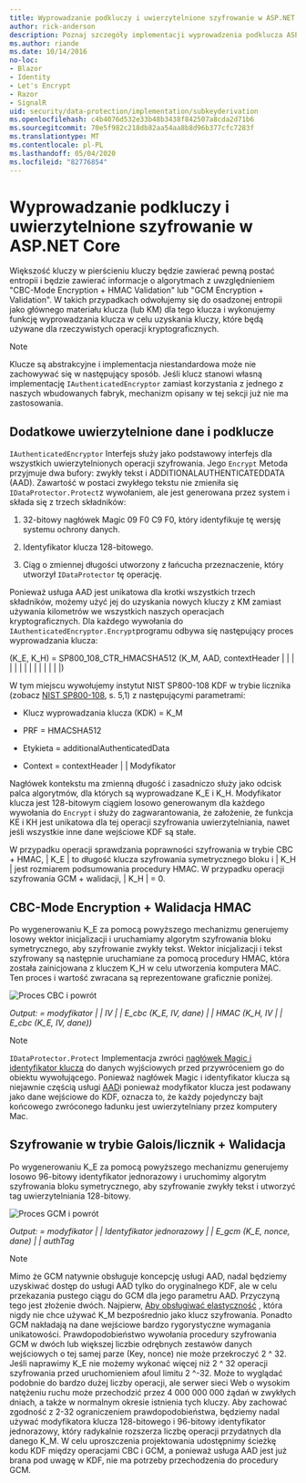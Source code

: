 ```yaml
---
title: Wyprowadzanie podkluczy i uwierzytelnione szyfrowanie w ASP.NET Core
author: rick-anderson
description: Poznaj szczegóły implementacji wyprowadzenia podklucza ASP.NET Core ochrony danych i uwierzytelniania uwierzytelnionego.
ms.author: riande
ms.date: 10/14/2016
no-loc:
- Blazor
- Identity
- Let's Encrypt
- Razor
- SignalR
uid: security/data-protection/implementation/subkeyderivation
ms.openlocfilehash: c4b4076d532e33b48b3438f842507a8cda2d71b6
ms.sourcegitcommit: 70e5f982c218db82aa54aa8b8d96b377cfc7283f
ms.translationtype: MT
ms.contentlocale: pl-PL
ms.lasthandoff: 05/04/2020
ms.locfileid: "82776854"
---
```

# <a name="subkey-derivation-and-authenticated-encryption-in-aspnet-core"></a>Wyprowadzanie podkluczy i uwierzytelnione szyfrowanie w ASP.NET Core

<a name="data-protection-implementation-subkey-derivation"></a>

Większość kluczy w pierścieniu kluczy będzie zawierać pewną postać entropii i będzie zawierać informacje o algorytmach z uwzględnieniem "CBC-Mode Encryption + HMAC Validation" lub "GCM Encryption + Validation". W takich przypadkach odwołujemy się do osadzonej entropii jako głównego materiału klucza (lub KM) dla tego klucza i wykonujemy funkcję wyprowadzania klucza w celu uzyskania kluczy, które będą używane dla rzeczywistych operacji kryptograficznych.

> [!NOTE]
> Klucze są abstrakcyjne i implementacja niestandardowa może nie zachowywać się w następujący sposób. Jeśli klucz stanowi własną implementację `IAuthenticatedEncryptor` zamiast korzystania z jednego z naszych wbudowanych fabryk, mechanizm opisany w tej sekcji już nie ma zastosowania.

<a name="data-protection-implementation-subkey-derivation-aad"></a>

## <a name="additional-authenticated-data-and-subkey-derivation"></a>Dodatkowe uwierzytelnione dane i podklucze

`IAuthenticatedEncryptor` Interfejs służy jako podstawowy interfejs dla wszystkich uwierzytelnionych operacji szyfrowania. Jego `Encrypt` Metoda przyjmuje dwa bufory: zwykły tekst i ADDITIONALAUTHENTICATEDDATA (AAD). Zawartość w postaci zwykłego tekstu nie zmieniła się `IDataProtector.Protect`z wywołaniem, ale jest generowana przez system i składa się z trzech składników:

1. 32-bitowy nagłówek Magic 09 F0 C9 F0, który identyfikuje tę wersję systemu ochrony danych.

2. Identyfikator klucza 128-bitowego.

3. Ciąg o zmiennej długości utworzony z łańcucha przeznaczenie, który utworzył `IDataProtector` tę operację.

Ponieważ usługa AAD jest unikatowa dla krotki wszystkich trzech składników, możemy użyć jej do uzyskania nowych kluczy z KM zamiast używania kilometrów we wszystkich naszych operacjach kryptograficznych. Dla każdego wywołania do `IAuthenticatedEncryptor.Encrypt`programu odbywa się następujący proces wyprowadzania klucza:

(K_E, K_H) = SP800_108_CTR_HMACSHA512 (K_M, AAD, contextHeader | | | | | | | | | | | | | |)

W tym miejscu wywołujemy instytut NIST SP800-108 KDF w trybie licznika (zobacz [NIST SP800-108](https://nvlpubs.nist.gov/nistpubs/Legacy/SP/nistspecialpublication800-108.pdf), s. 5,1) z następującymi parametrami:

* Klucz wyprowadzania klucza (KDK) = K_M

* PRF = HMACSHA512

* Etykieta = additionalAuthenticatedData

* Context = contextHeader | | Modyfikator

Nagłówek kontekstu ma zmienną długość i zasadniczo służy jako odcisk palca algorytmów, dla których są wyprowadzane K_E i K_H. Modyfikator klucza jest 128-bitowym ciągiem losowo generowanym dla każdego wywołania do `Encrypt` i służy do zagwarantowania, że założenie, że funkcja KE i KH jest unikatowa dla tej operacji szyfrowania uwierzytelniania, nawet jeśli wszystkie inne dane wejściowe KDF są stałe.

W przypadku operacji sprawdzania poprawności szyfrowania w trybie CBC + HMAC, | K_E | to długość klucza szyfrowania symetrycznego bloku i | K_H | jest rozmiarem podsumowania procedury HMAC. W przypadku operacji szyfrowania GCM + walidacji, | K_H | = 0.

## <a name="cbc-mode-encryption--hmac-validation"></a>CBC-Mode Encryption + Walidacja HMAC

Po wygenerowaniu K_E za pomocą powyższego mechanizmu generujemy losowy wektor inicjalizacji i uruchamiamy algorytm szyfrowania bloku symetrycznego, aby szyfrowanie zwykły tekst. Wektor inicjalizacji i tekst szyfrowany są następnie uruchamiane za pomocą procedury HMAC, która została zainicjowana z kluczem K_H w celu utworzenia komputera MAC. Ten proces i wartość zwracana są reprezentowane graficznie poniżej.

![Proces CBC i powrót](subkeyderivation/_static/cbcprocess.png)

*Output: = modyfikator | | IV | | E_cbc (K_E, IV, dane) | | HMAC (K_H, IV | | E_cbc (K_E, IV, dane))*

> [!NOTE]
> `IDataProtector.Protect` Implementacja zwróci [nagłówek Magic i identyfikator klucza](xref:security/data-protection/implementation/authenticated-encryption-details) do danych wyjściowych przed przywróceniem go do obiektu wywołującego. Ponieważ nagłówek Magic i identyfikator klucza są niejawnie częścią usługi [AAD](xref:security/data-protection/implementation/subkeyderivation#data-protection-implementation-subkey-derivation-aad)i ponieważ modyfikator klucza jest podawany jako dane wejściowe do KDF, oznacza to, że każdy pojedynczy bajt końcowego zwróconego ładunku jest uwierzytelniany przez komputery Mac.

## <a name="galoiscounter-mode-encryption--validation"></a>Szyfrowanie w trybie Galois/licznik + Walidacja

Po wygenerowaniu K_E za pomocą powyższego mechanizmu generujemy losowo 96-bitowy identyfikator jednorazowy i uruchomimy algorytm szyfrowania bloku symetrycznego, aby szyfrowanie zwykły tekst i utworzyć tag uwierzytelniania 128-bitowy.

![Proces GCM i powrót](subkeyderivation/_static/galoisprocess.png)

*Output: = modyfikator | | Identyfikator jednorazowy | | E_gcm (K_E, nonce, dane) | | authTag*

> [!NOTE]
> Mimo że GCM natywnie obsługuje koncepcję usługi AAD, nadal będziemy uzyskiwać dostęp do usługi AAD tylko do oryginalnego KDF, ale w celu przekazania pustego ciągu do GCM dla jego parametru AAD. Przyczyną tego jest złożenie dwóch. Najpierw, [Aby obsługiwać elastyczność](xref:security/data-protection/implementation/context-headers#data-protection-implementation-context-headers) , która nigdy nie chce używać K_M bezpośrednio jako klucz szyfrowania. Ponadto GCM nakładają na dane wejściowe bardzo rygorystyczne wymagania unikatowości. Prawdopodobieństwo wywołania procedury szyfrowania GCM w dwóch lub większej liczbie odrębnych zestawów danych wejściowych o tej samej parze (Key, nonce) nie może przekroczyć 2 ^ 32. Jeśli naprawimy K_E nie możemy wykonać więcej niż 2 ^ 32 operacji szyfrowania przed uruchomieniem afoul limitu 2 ^-32. Może to wyglądać podobnie do bardzo dużej liczby operacji, ale serwer sieci Web o wysokim natężeniu ruchu może przechodzić przez 4 000 000 000 żądań w zwykłych dniach, a także w normalnym okresie istnienia tych kluczy. Aby zachować zgodność z 2-32 ograniczeniem prawdopodobieństwa, będziemy nadal używać modyfikatora klucza 128-bitowego i 96-bitowy identyfikator jednorazowy, który radykalnie rozszerza liczbę operacji przydatnych dla danego K_M. W celu uproszczenia projektowania udostępnimy ścieżkę kodu KDF między operacjami CBC i GCM, a ponieważ usługa AAD jest już brana pod uwagę w KDF, nie ma potrzeby przechodzenia do procedury GCM.
